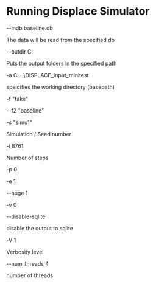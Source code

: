 # Running Displace Simulator

--indb baseline.db

The data will be read from the specified db

--outdir C: 

Puts the output folders in the specified path

-a C:\...\DISPLACE_input_minitest 

speicifies the working directory (basepath)

-f "fake" 

--f2 "baseline" 

-s "simu1" 

Simulation / Seed number

-i 8761 

Number of steps

-p 0 

-e 1 

--huge 1 

-v 0 

--disable-sqlite 

disable the output to sqlite

-V 1 

Verbosity level

--num_threads 4

number of threads

